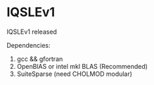 # IQSLEv1
IQSLEv1 released

Dependencies:
1. gcc && gfortran
2. OpenBlAS or intel mkl BLAS (Recommended)
3. SuiteSparse (need CHOLMOD modular)
